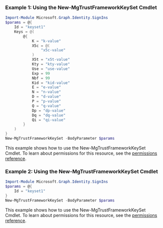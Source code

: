 ### Example 1: Using the New-MgTrustFrameworkKeySet Cmdlet
```powershell
Import-Module Microsoft.Graph.Identity.SignIns
$params = @{
	Id = "keyset1"
	Keys = @(
		@{
			K = "k-value"
			X5c = @(
				"x5c-value"
			)
			X5t = "x5t-value"
			Kty = "kty-value"
			Use = "use-value"
			Exp = 99
			Nbf = 99
			Kid = "kid-value"
			E = "e-value"
			N = "n-value"
			D = "d-value"
			P = "p-value"
			Q = "q-value"
			Dp = "dp-value"
			Dq = "dq-value"
			Qi = "qi-value"
		}
	)
}
New-MgTrustFrameworkKeySet -BodyParameter $params
```
This example shows how to use the New-MgTrustFrameworkKeySet Cmdlet.
To learn about permissions for this resource, see the [permissions reference](/graph/permissions-reference).
### Example 2: Using the New-MgTrustFrameworkKeySet Cmdlet
```powershell
Import-Module Microsoft.Graph.Identity.SignIns
$params = @{
	Id = "keyset1"
}
New-MgTrustFrameworkKeySet -BodyParameter $params
```
This example shows how to use the New-MgTrustFrameworkKeySet Cmdlet.
To learn about permissions for this resource, see the [permissions reference](/graph/permissions-reference).
